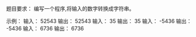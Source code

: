 题目要求：
编写一个程序,将输入的数字转换成字符串。

示例：
输入：	52543
输出：	52543
输入：	35
输出：	35
输入：	-5436
输出：	-5436
输入：	6736
输出：	6736
